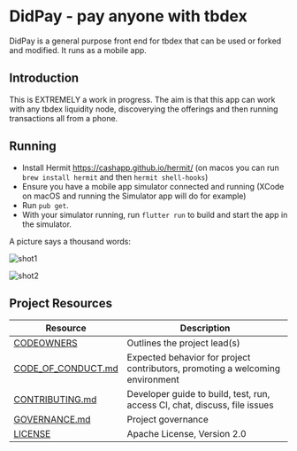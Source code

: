 # DidPay - pay anyone with tbdex

DidPay is a general purpose front end for tbdex that can be used or forked and modified. It runs as a mobile app. 

## Introduction

This is EXTREMELY a work in progress. 
The aim is that this app can work with any tbdex liquidity node, discoverying the offerings and then running transactions all from a phone. 

## Running

* Install Hermit https://cashapp.github.io/hermit/ (on macos you can run `brew install hermit` and then `hermit shell-hooks`)
* Ensure you have a mobile app simulator connected and running (XCode on macOS and running the Simulator app will do for example)
* Run `pub get`.
* With your simulator running, run `flutter run` to build and start the app in the simulator.

A picture says a thousand words: 

![shot1](https://github.com/TBD54566975/didpay/assets/14976/fe4600fa-9843-4770-ba6a-9e1bc4234d0d)

![shot2](https://github.com/TBD54566975/didpay/assets/14976/64948141-311e-41fb-a0b7-fe2160fd36be)

## Project Resources

| Resource                                   | Description                                                                    |
| ------------------------------------------ | ------------------------------------------------------------------------------ |
| [CODEOWNERS](./CODEOWNERS)                 | Outlines the project lead(s)                                                   |
| [CODE_OF_CONDUCT.md](./CODE_OF_CONDUCT.md) | Expected behavior for project contributors, promoting a welcoming environment |
| [CONTRIBUTING.md](./CONTRIBUTING.md)       | Developer guide to build, test, run, access CI, chat, discuss, file issues     |
| [GOVERNANCE.md](./GOVERNANCE.md)           | Project governance                                                             |
| [LICENSE](./LICENSE)                       | Apache License, Version 2.0                                                    |
